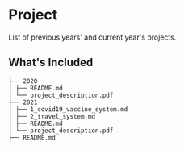 # Project

List of previous years' and current year's projects.

## What's Included
````
├── 2020
│ ├── README.md
│ └── project_description.pdf
├── 2021
│ ├── 1_covid19_vaccine_system.md
│ ├── 2_travel_system.md
│ ├── README.md
│ └── project_description.pdf
├── README.md
````
